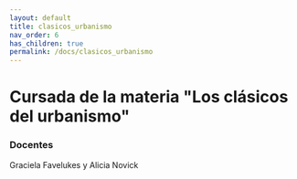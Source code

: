 ```yaml
---
layout: default
title: clasicos_urbanismo
nav_order: 6
has_children: true
permalink: /docs/clasicos_urbanismo
---
```


# Cursada de la materia "Los clásicos del urbanismo"

### Docentes
Graciela Favelukes y Alicia Novick

